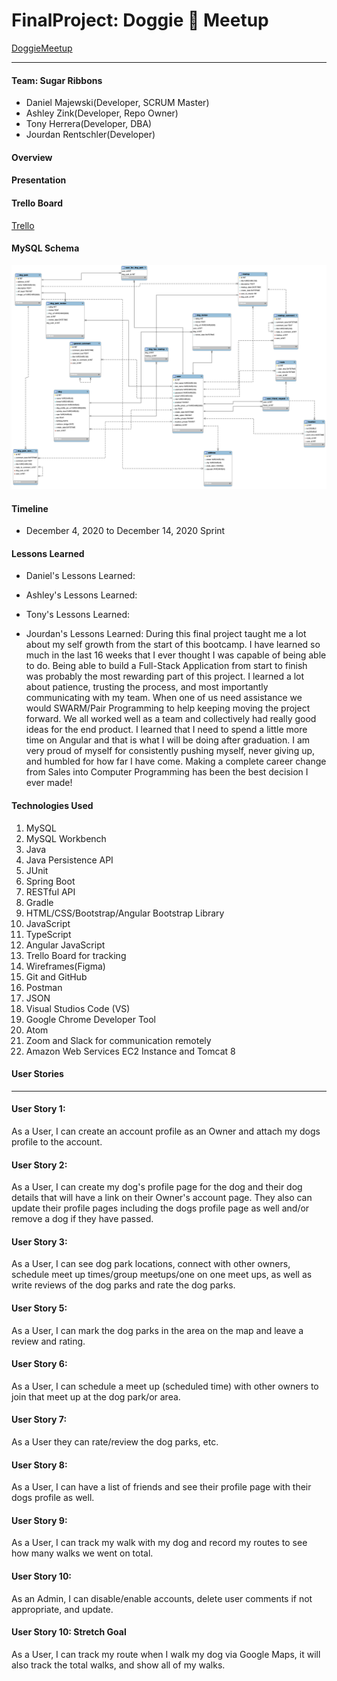 # FinalProject: Doggie :paw_prints: Meetup

[DoggieMeetup](http://3.131.11.111:8080/DoggieMeetup/#/home)

__________________________________________________________
#### Team: Sugar Ribbons
* Daniel Majewski(Developer, SCRUM Master)
* Ashley Zink(Developer, Repo Owner)
* Tony Herrera(Developer, DBA)
* Jourdan Rentschler(Developer)

#### Overview

#### Presentation

#### Trello Board
[Trello](https://trello.com/invite/b/bPVmplMP/647f6b5cd996f410a3066f02363e27ad/sugar-ribbons)

#### MySQL Schema
![alt text](https://raw.githubusercontent.com/ashleyzink/FinalProject/main/DB/dogdb.png "MySQL Schema")

#### Timeline
* December 4, 2020 to December 14, 2020 Sprint

#### Lessons Learned
* Daniel's Lessons Learned:



* Ashley's Lessons Learned:



* Tony's Lessons Learned:




* Jourdan's Lessons Learned:
During this final project taught me a lot about my self growth from the start of this bootcamp. I have learned so much in the last 16 weeks that I ever thought I was capable of being able to do. Being able to build a Full-Stack Application from start to finish was probably the most rewarding part of this project. I learned a lot about patience, trusting the process, and most importantly communicating with my team. When one of us need assistance we would SWARM/Pair Programming to help keeping moving the project forward. We all worked well as a team and collectively had really good ideas for the end product. I learned that I need to spend a little more time on Angular and that is what I will be doing after graduation. I am very proud of myself for consistently pushing  myself, never giving up, and humbled for how far I have come. Making a complete career change from Sales into Computer Programming has been the best decision I ever made!  




#### Technologies Used
1. MySQL
2. MySQL Workbench
3. Java
4. Java Persistence API
5. JUnit
6. Spring Boot
7. RESTful API
8. Gradle
9. HTML/CSS/Bootstrap/Angular Bootstrap Library
10. JavaScript
11. TypeScript
12. Angular JavaScript
13. Trello Board for tracking
14. Wireframes(Figma)
15. Git and GitHub
16. Postman
17. JSON
18. Visual Studios Code (VS)
19. Google Chrome Developer Tool
20. Atom
21. Zoom and Slack for communication remotely
22. Amazon Web Services EC2 Instance and Tomcat 8

#### User Stories
__________________________________________________________
#### User Story 1:
As a User,  I can create an account profile as an Owner and attach my dogs profile to the account.

#### User Story 2:
As a User, I can create my dog's profile page for the dog and their dog details that will have a link on their Owner's account page. They also can update their profile pages including the dogs profile page as well and/or remove a dog if they have passed.

#### User Story 3:
As a User, I  can see dog park locations, connect with other owners, schedule meet up times/group meetups/one on one meet ups, as well as write reviews of the dog parks and rate the dog parks.

#### User Story 5:
As a User, I can mark the dog parks in the area on the map and leave a review and rating.

#### User Story 6:
As a User, I can schedule a meet up (scheduled time) with other owners to join that meet up at the dog park/or area.

#### User Story 7:
As a User they can rate/review the dog parks, etc.

#### User Story 8:
As a User, I can have a list of friends and see their profile page with their dogs profile as well.

#### User Story 9:
As a User, I can track my walk with my dog and record my routes to see how many walks we went on total.

#### User Story 10:
As an Admin, I can disable/enable accounts, delete user comments if not appropriate, and update.

#### User Story 10: Stretch Goal
As a User, I can track my route when I walk my dog via Google Maps, it will also track the total walks, and show all of my walks.
